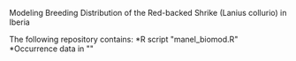 Modeling Breeding Distribution of the Red-backed Shrike (Lanius collurio) in Iberia

The following repository contains:
  *R script "manel_biomod.R"
  *Occurrence data in ""
